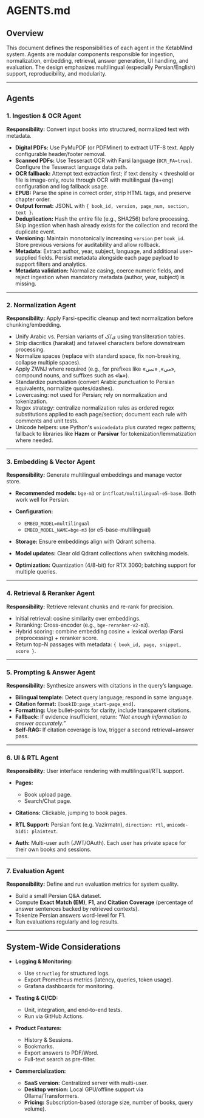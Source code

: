 # AGENTS.md

## Overview

This document defines the responsibilities of each agent in the KetabMind system.
Agents are modular components responsible for ingestion, normalization, embedding, retrieval, answer generation, UI handling, and evaluation.
The design emphasizes multilingual (especially Persian/English) support, reproducibility, and modularity.

---

## Agents

### 1. Ingestion & OCR Agent

**Responsibility:** Convert input books into structured, normalized text with metadata.

* **Digital PDFs:** Use PyMuPDF (or PDFMiner) to extract UTF-8 text. Apply configurable header/footer removal.
* **Scanned PDFs:** Use Tesseract OCR with Farsi language (`OCR_FA=true`). Configure the Tesseract language data path.
* **OCR fallback:** Attempt text extraction first; if text density < threshold or file is image-only, route through OCR with multilingual (fa+eng) configuration and log fallback usage.
* **EPUB:** Parse the spine in correct order, strip HTML tags, and preserve chapter order.
* **Output format:** JSONL with `{ book_id, version, page_num, section, text }`.
* **Deduplication:** Hash the entire file (e.g., SHA256) before processing. Skip ingestion when hash already exists for the collection and record the duplicate event.
* **Versioning:** Maintain monotonically increasing `version` per `book_id`. Store previous versions for auditability and allow rollback.
* **Metadata:** Extract author, year, subject, language, and additional user-supplied fields. Persist metadata alongside each page payload to support filters and analytics.
* **Metadata validation:** Normalize casing, coerce numeric fields, and reject ingestion when mandatory metadata (author, year, subject) is missing.

---

### 2. Normalization Agent

**Responsibility:** Apply Farsi-specific cleanup and text normalization before chunking/embedding.

* Unify Arabic vs. Persian variants of ی/ک using transliteration tables.
* Strip diacritics (harakat) and tatweel characters before downstream processing.
* Normalize spaces (replace with standard space, fix non-breaking, collapse multiple spaces).
* Apply ZWNJ where required (e.g., for prefixes like «می‌», «نمی‌», compound nouns, and suffixes such as «ها»).
* Standardize punctuation (convert Arabic punctuation to Persian equivalents, normalize quotes/dashes).
* Lowercasing: not used for Persian; rely on normalization and tokenization.
* Regex strategy: centralize normalization rules as ordered regex substitutions applied to each page/section; document each rule with comments and unit tests.
* Unicode helpers: use Python's `unicodedata` plus curated regex patterns; fallback to libraries like **Hazm** or **Parsivar** for tokenization/lemmatization where needed.

---

### 3. Embedding & Vector Agent

**Responsibility:** Generate multilingual embeddings and manage vector store.

* **Recommended models:** `bge-m3` or `intfloat/multilingual-e5-base`. Both work well for Persian.
* **Configuration:**

  * `EMBED_MODEL=multilingual`
  * `EMBED_MODEL_NAME=bge-m3` (or e5-base-multilingual)
* **Storage:** Ensure embeddings align with Qdrant schema.
* **Model updates:** Clear old Qdrant collections when switching models.
* **Optimization:** Quantization (4/8-bit) for RTX 3060; batching support for multiple queries.

---

### 4. Retrieval & Reranker Agent

**Responsibility:** Retrieve relevant chunks and re-rank for precision.

* Initial retrieval: cosine similarity over embeddings.
* Reranking: Cross-encoder (e.g., `bge-reranker-v2-m3`).
* Hybrid scoring: combine embedding cosine + lexical overlap (Farsi preprocessing) + reranker score.
* Return top-N passages with metadata: `{ book_id, page, snippet, score }`.

---

### 5. Prompting & Answer Agent

**Responsibility:** Synthesize answers with citations in the query’s language.

* **Bilingual template:** Detect query language; respond in same language.
* **Citation format:** `[bookID:page_start-page_end]`.
* **Formatting:** Use bullet-points for clarity, include transparent citations.
* **Fallback:** If evidence insufficient, return: *“Not enough information to answer accurately.”*
* **Self-RAG:** If citation coverage is low, trigger a second retrieval+answer pass.

---

### 6. UI & RTL Agent

**Responsibility:** User interface rendering with multilingual/RTL support.

* **Pages:**

  * Book upload page.
  * Search/Chat page.
* **Citations:** Clickable, jumping to book pages.
* **RTL Support:** Persian font (e.g. Vazirmatn), `direction: rtl`, `unicode-bidi: plaintext`.
* **Auth:** Multi-user auth (JWT/OAuth). Each user has private space for their own books and sessions.

---

### 7. Evaluation Agent

**Responsibility:** Define and run evaluation metrics for system quality.

* Build a small Persian Q&A dataset.
* Compute **Exact Match (EM)**, **F1**, and **Citation Coverage** (percentage of answer sentences backed by retrieved contexts).
* Tokenize Persian answers word-level for F1.
* Run evaluations regularly and log results.

---

## System-Wide Considerations

* **Logging & Monitoring:**

  * Use `structlog` for structured logs.
  * Export Prometheus metrics (latency, queries, token usage).
  * Grafana dashboards for monitoring.
* **Testing & CI/CD:**

  * Unit, integration, and end-to-end tests.
  * Run via GitHub Actions.
* **Product Features:**

  * History & Sessions.
  * Bookmarks.
  * Export answers to PDF/Word.
  * Full-text search as pre-filter.
* **Commercialization:**

  * **SaaS version:** Centralized server with multi-user.
  * **Desktop version:** Local GPU/offline support via Ollama/Transformers.
  * **Pricing:** Subscription-based (storage size, number of books, query volume).

